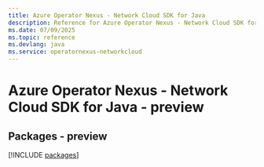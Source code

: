 ```yaml
---
title: Azure Operator Nexus - Network Cloud SDK for Java
description: Reference for Azure Operator Nexus - Network Cloud SDK for Java
ms.date: 07/09/2025
ms.topic: reference
ms.devlang: java
ms.service: operatornexus-networkcloud
---
```

# Azure Operator Nexus - Network Cloud SDK for Java - preview
## Packages - preview
[!INCLUDE [packages](operator-nexus---network-cloud-index.md)]